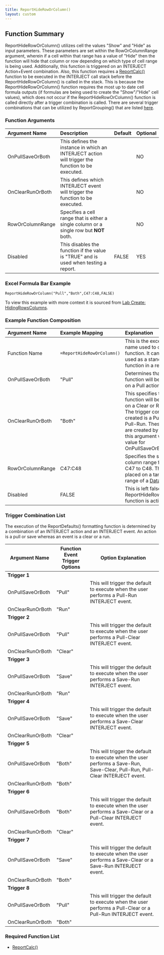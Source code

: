 ```yaml
---
title: ReportHideRowOrColumn()
layout: custom
---
```


## Function Summary

ReportHideRowOrColumn() utilizes cell the values "Show" and "Hide" as input parameters. These parameters are set within the RowOrColumnRange argument, wherein if a cell within that range has a value of "Hide" then the function will hide that column or row depending on which type of cell range is being used. Additionally, this function is triggered on an INTERJECT Action+Event combination. Also, this function requires a [ReportCalc()](/wIndex/ReportCalc_137265163.html) function to be executed in the INTERJECT call stack before the ReportHideRowOrColumn() is called in the stack. This is because the ReportHideRowOrColumn() function requires the most up to date cell formula outputs (if formulas are being used to create the "Show"/"Hide" cell values), which does not occur if the ReportHideRowOrColumn() function is called directly after a trigger combination is called.  There are several trigger combinations that can be utilized by ReportGrouping() that are listed [here](/wIndex/ReportHideRowOrColumn_341147669.html#trigger-combination-list).

### Function Arguments

|Argument Name|Description|Default|Optional|
|:---|:---|:---|:---|
|OnPullSaveOrBoth|This defines the instance in which an INTERJECT action will trigger the function to be executed.||NO|
|OnClearRunOrBoth|This defines which INTERJECT event will trigger the function to be executed.                    ||NO|
|RowOrColumnRange| Specifies a cell range that is either a single column or a single row but **NOT** both.||NO|
|Disabled| This disables the function if the value is "TRUE" and is used when testing a report.|FALSE|YES|

### Excel Formula Bar Example

```Excel
ReportHideRowOrColumn("Pull","Both",C47:C48,FALSE)
```

To view this example with more context it is sourced from [Lab Create: HidingRowsColumns](/wGetStarted/L5-HidingRowsColumns_137363494.html).

### Example Function Composition

|Argument Name|Example Mapping|Explanation|
|:---|:---|:---|
|Function Name|`=ReportHideRowOrColumn()`|This is the excel function name used to call the function. It can only be used as a standalone function in a report.|
|OnPullSaveOrBoth|"Pull"| Determines that the function will be triggered on a Pull action.|
|OnClearRunOrBoth|"Both"| This specifies that the function will  be triggered on a Clear or Run event. The trigger combination created is a Pull-Clear or a Pull-Run. These triggers are created by combining this argument with the value for OnPullSaveOrBoth.|
|RowOrColumnRange|C47:C48| Specifies the single column range from cell C47 to C48. This is often placed on a target data range of a [Data](Data-Functions-Landing.html) function.|
|Disabled|FALSE| This is left false since the ReportHideRowOrColumn() function is active.|


### Trigger Combination List

The execution of the ReportDefaults() formatting function is determined by a combination of an INTERJECT action and an INTERJECT event. An action is a pull or save whereas an event is a clear or a run.

| Argument Name    | Function Event Trigger Options | Option Explanation                                                                            |
|------------------|--------------------------------|-----------------------------------------------------------------------------------------------|
| **Trigger 1**    |                                |                                                                                               |
| OnPullSaveOrBoth | "Pull"                         | This will trigger the default to execute when the user performs a Pull-Run INTERJECT event.   |
| OnClearRunOrBoth | "Run"                          |                                                                                               |
| **Trigger 2**    |                                |                                                                                               |
| OnPullSaveOrBoth | "Pull"                         | This will trigger the default to execute when the user performs a Pull-Clear INTERJECT event. |
| OnClearRunOrBoth | "Clear"                        |                                                                                               |
| **Trigger 3**    |                                |                                                                                               |
| OnPullSaveOrBoth | "Save"                         | This will trigger the default to execute when the user performs a Save-Run INTERJECT event.   |
| OnClearRunOrBoth | "Run"                          |                                                                                               |
| **Trigger 4**    |                                |                                                                                               |
| OnPullSaveOrBoth | "Save"                         | This will trigger the default to execute when the user performs a Save-Clear INTERJECT event. |
| OnClearRunOrBoth | "Clear"                        |                                                                                               |
| **Trigger 5**    |                                |                                                                                               |
| OnPullSaveOrBoth | "Both"                         | This will trigger the default to execute when the user performs a Save-Run, Save-Clear, Pull-Run, Pull-Clear INTERJECT event. |
| OnClearRunOrBoth | "Both"                         |                                                                                               |
| **Trigger 6**    |                                |                                                                                               |
| OnPullSaveOrBoth | "Both"                         | This will trigger the default to execute when the user performs a Save-Clear or a Pull-Clear INTERJECT event. |
| OnClearRunOrBoth | "Clear"                        |                                                                                               |
| **Trigger 7**    |                                |                                                                                               |
| OnPullSaveOrBoth | "Save"                         | This will trigger the default to execute when the user performs a Save-Clear or a Save-Run INTERJECT event. |
| OnClearRunOrBoth | "Both"                        |                                                                                               |
| **Trigger 8**    |                                |                                                                                               |
| OnPullSaveOrBoth | "Pull"                         | This will trigger the default to execute when the user performs a Pull-Clear or a Pull-Run INTERJECT event. |
| OnClearRunOrBoth | "Both"                        |                                                                                               |

### Required Function List
* [ReportCalc()](/wIndex/ReportCalc_137265163.html)
